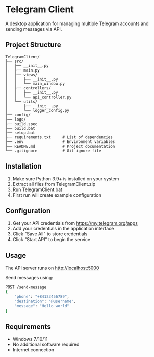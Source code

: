 # Telegram Client

A desktop application for managing multiple Telegram accounts and sending messages via API.

## Project Structure

```
TelegramClient/
├── src/
│   ├── __init__.py
│   ├── main.py
│   ├── views/
│   │   ├── __init__.py
│   │   └── main_window.py
│   ├── controllers/
│   │   ├── __init__.py
│   │   └── api_controller.py
│   └── utils/
│       ├── __init__.py
│       └── logger_config.py
├── config/
├── logs/
├── build.spec
├── build.bat
├── setup.bat
├── requirements.txt     # List of dependencies
├── .env                 # Environment variables
├── README.md            # Project documentation
└── .gitignore           # Git ignore file
```

## Installation

1. Make sure Python 3.9+ is installed on your system
2. Extract all files from TelegramClient.zip
3. Run TelegramClient.bat
4. First run will create example configuration

## Configuration

1. Get your API credentials from <https://my.telegram.org/apps>
2. Add your credentials in the application interface
3. Click "Save All" to store credentials
4. Click "Start API" to begin the service

## Usage

The API server runs on <http://localhost:5000>

Send messages using:

```bash
POST /send-message
{
    "phone": "+84123456789",
    "destination": "@username",
    "message": "Hello world"
}
```

## Requirements

- Windows 7/10/11
- No additional software required
- Internet connection
